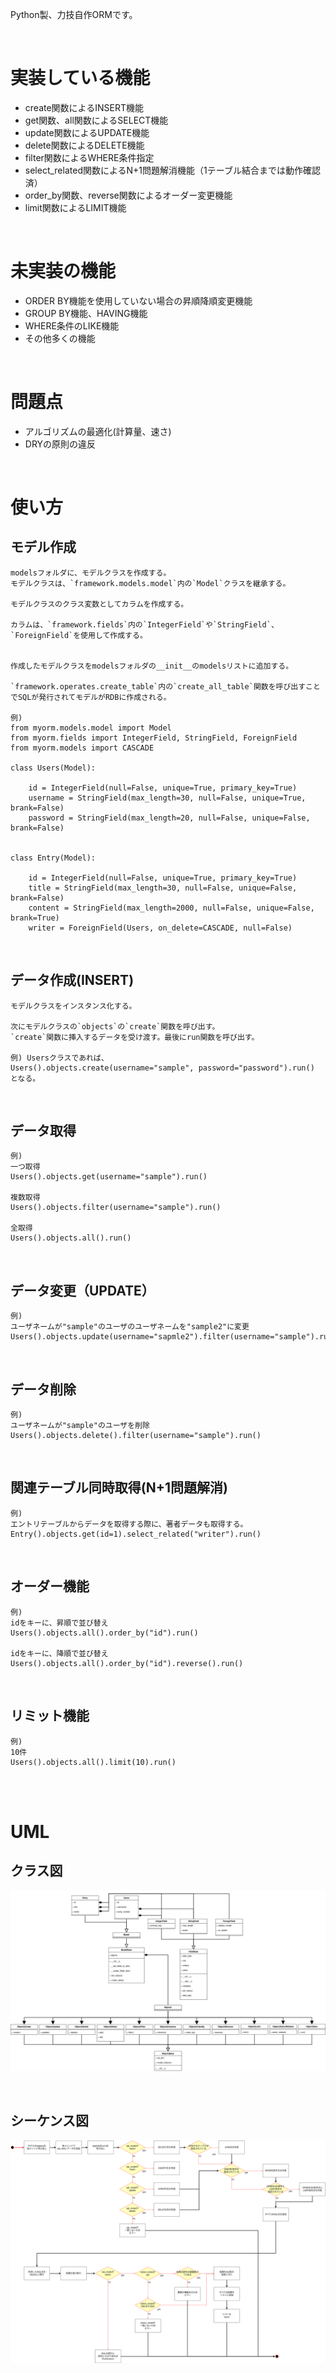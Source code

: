 Python製、力技自作ORMです。

<br>

# 実装している機能

- create関数によるINSERT機能
- get関数、all関数によるSELECT機能
- update関数によるUPDATE機能
- delete関数によるDELETE機能
- filter関数によるWHERE条件指定
- select_related関数によるN+1問題解消機能（1テーブル結合までは動作確認済）
- order_by関数、reverse関数によるオーダー変更機能
- limit関数によるLIMIT機能

<br>

# 未実装の機能

- ORDER BY機能を使用していない場合の昇順降順変更機能
- GROUP BY機能、HAVING機能
- WHERE条件のLIKE機能
- その他多くの機能

<br>

# 問題点

- アルゴリズムの最適化(計算量、速さ)
- DRYの原則の違反

<br>


# 使い方

## モデル作成

	modelsフォルダに、モデルクラスを作成する。
	モデルクラスは、`framework.models.model`内の`Model`クラスを継承する。

	モデルクラスのクラス変数としてカラムを作成する。

	カラムは、`framework.fields`内の`IntegerField`や`StringField`、`ForeignField`を使用して作成する。


	作成したモデルクラスをmodelsフォルダの__init__のmodelsリストに追加する。

	`framework.operates.create_table`内の`create_all_table`関数を呼び出すことでSQLが発行されてモデルがRDBに作成される。

	例)
	from myorm.models.model import Model
	from myorm.fields import IntegerField, StringField, ForeignField
	from myorm.models import CASCADE

	class Users(Model):

		id = IntegerField(null=False, unique=True, primary_key=True)
		username = StringField(max_length=30, null=False, unique=True, brank=False)
		password = StringField(max_length=20, null=False, unique=False, brank=False)

	
	class Entry(Model):

		id = IntegerField(null=False, unique=True, primary_key=True)
		title = StringField(max_length=30, null=False, unique=False, brank=False)
		content = StringField(max_length=2000, null=False, unique=False, brank=True)
		writer = ForeignField(Users, on_delete=CASCADE, null=False)


<br>


## データ作成(INSERT)

	モデルクラスをインスタンス化する。
	
	次にモデルクラスの`objects`の`create`関数を呼び出す。
	`create`関数に挿入するデータを受け渡す。最後にrun関数を呼び出す。

	例) Usersクラスであれば、
	Users().objects.create(username="sample", password="password").run()
	となる。

<br>

## データ取得

	例)
	一つ取得
	Users().objects.get(username="sample").run()

	複数取得
	Users().objects.filter(username="sample").run()

	全取得
	Users().objects.all().run()



<br>

## データ変更（UPDATE）

	例)
	ユーザネームが"sample"のユーザのユーザネームを"sample2"に変更
	Users().objects.update(username="sapmle2").filter(username="sample").run()


<br>

## データ削除

	例)
	ユーザネームが"sample"のユーザを削除
	Users().objects.delete().filter(username="sample").run()

<br>

## 関連テーブル同時取得(N+1問題解消)

	例)
	エントリテーブルからデータを取得する際に、著者データも取得する。
	Entry().objects.get(id=1).select_related("writer").run()

<br>

## オーダー機能
	例)
	idをキーに、昇順で並び替え
	Users().objects.all().order_by("id").run()

	idをキーに、降順で並び替え
	Users().objects.all().order_by("id").reverse().run()

<br>

## リミット機能

	例)
	10件
	Users().objects.all().limit(10).run()

<br>
<br>

# UML

## クラス図

![](.github/readme_resources/myorm-model.drawio.png)

<br>

## シーケンス図

![](.github/readme_resources/myorm-sequence.drawio.png)